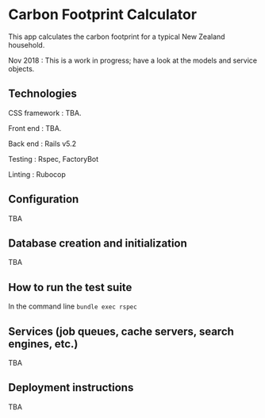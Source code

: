# Carbon Footprint Calculator 
This app calculates the carbon footprint for a typical New Zealand household.

Nov 2018 : This is a work in progress; have a look at the models and service objects. 

## Technologies
CSS framework : TBA.

Front end : TBA.

Back end : Rails v5.2

Testing : Rspec, FactoryBot

Linting : Rubocop

## Configuration

TBA

## Database creation and initialization

TBA

## How to run the test suite

In the command line `bundle exec rspec`

## Services (job queues, cache servers, search engines, etc.)

TBA

## Deployment instructions

TBA
